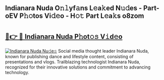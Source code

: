 ## Indianara Nuda O𝚗𝚕yf𝚊ns L𝚎a𝚔ed N𝚞𝚍es - Part-oEV P𝚑𝚘tos Vi𝚍𝚎o - H𝚘𝚝 Part L𝚎a𝚔s o8zom

# <h2><a href="http://kfdciu9.oniu.top/?m=Indianara+Nuda">🔗👉 🔴 Indianara Nuda P𝚑ot𝚘𝚜 V𝚒d𝚎o</a></h2>

[![Indianara Nuda Nu𝚍e𝚜](https://i.imgur.com/0qMVB7G.gif)](http://kfdciu9.oniu.top/?m=Indianara+Nuda)
Social media thought leader Indianara Nuda, known for publishing dance and lifestyle content, consisting of presentations and vlogs. Trailblazing technologist Indianara Nuda, recognized for their innovative solutions and commitment to advancing technology.  
